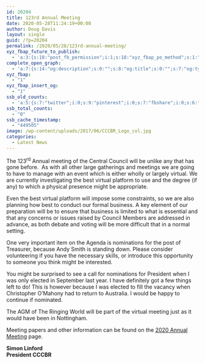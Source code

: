 ```yaml
---
id: 20204
title: 123rd Annual Meeting
date: 2020-05-28T11:24:19+00:00
author: Doug Davis
layout: single
guid: /?p=20204
permalink: /2020/05/28/123rd-annual-meeting/
xyz_fbap_future_to_publish:
  - 'a:3:{s:18:"post_fb_permission";i:1;s:18:"xyz_fbap_po_method";s:1:"2";s:16:"xyz_fbap_message";s:62:"News item added to the CCCBR website: {POST_TITLE} {PERMALINK}";}'
complete_open_graph:
  - 'a:7:{s:14:"og:description";s:0:"";s:8:"og:title";s:0:"";s:7:"og:type";s:0:"";s:12:"twitter:card";s:7:"summary";s:15:"twitter:creator";s:0:"";s:19:"twitter:description";s:0:"";s:8:"og:image";s:5:"10446";}'
xyz_fbap:
  - "1"
xyz_fbap_insert_og:
  - "1"
ssb_old_counts:
  - 'a:5:{s:7:"twitter";i:0;s:9:"pinterest";i:0;s:7:"fbshare";i:0;s:6:"reddit";i:0;s:6:"tumblr";N;}'
ssb_total_counts:
  - "0"
ssb_cache_timestamp:
  - "449505"
image: /wp-content/uploads/2017/06/CCCBR_Logo_col.jpg
categories:
  - Latest News
---
```

The 123<sup>rd</sup> Annual meeting of the Central Council will be unlike any that has gone before.  As with all other large gatherings and meetings we are going to have to manage with an event which is either wholly or largely virtual. We are currently investigating the best virtual platform to use and the degree (if any) to which a physical presence might be appropriate.

Even the best virtual platform will impose some constraints, so we are also planning how best to conduct our formal business. A key element of our preparation will be to ensure that business is limited to what is essential and that any concerns or issues raised by Council Members are addressed in advance, as both debate and voting will be more difficult that in a normal setting.

One very important item on the Agenda is nominations for the post of Treasurer, because Andy Smith is standing down. Please consider volunteering if you have the necessary skills, or introduce this opportunity to someone you think might be interested.

You might be surprised to see a call for nominations for President when I was only elected in September last year. I have definitely got a few things left to do! This is however because I was elected to fill the vacancy when Christopher O’Mahony had to return to Australia. I would be happy to continue if nominated.

The AGM of The Ringing World will be part of the virtual meeting just as it would have been in Nottingham.

Meeting papers and other information can be found on the [2020 Annual Meeting](/about/annual-meetings/2020-meeting/) page.

**Simon Linford**  
**President CCCBR**
